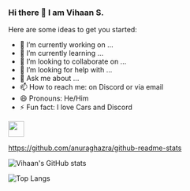 ### Hi there 👋 I am Vihaan S.

Here are some ideas to get you started:

- 🔭 I’m currently working on ...
- 🌱 I’m currently learning ...
- 👯 I’m looking to collaborate on ...
- 🤔 I’m looking for help with ...
- 💬 Ask me about ...
- 📫 How to reach me: on Discord or via email
- 😄 Pronouns: He/Him
- ⚡ Fun fact: I love Cars and Discord


<img height="32" width="32" src="https://cdn.jsdelivr.net/npm/simple-icons@v6/icons/youtube.svg" />

https://github.com/anuraghazra/github-readme-stats


![Vihaan's GitHub stats](https://github-readme-stats.vercel.app/api?username=VihaanSaini&show_icons=true&theme=vision-friendly-dark) 

![Top Langs](https://github-readme-stats.vercel.app/api/top-langs/?username=VihaanSaini&langs_count=20&theme=vision-friendly-dark&layout=compact)
